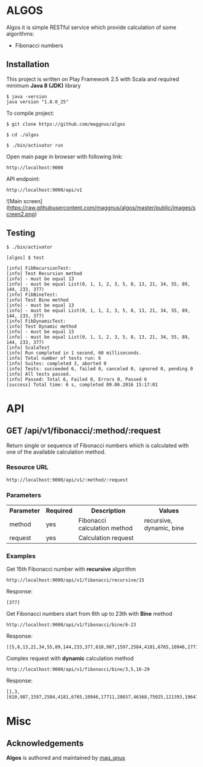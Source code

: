 ALGOS
=======

Algos it is simple RESTful service which provide calculation of some algorithms:

 * Fibonacci numbers

Installation
---------------

This project is written on Play Framework 2.5 with Scala and required minimum **Java 8 (JDK)** library

    $ java -version
    java version "1.8.0_25"

To compile project:

    $ git clone https://github.com/maggnus/algos

    $ cd ./algos

    $ ./bin/activator run

Open main page in browser with following link:

    http://localhost:9000

API endpoint:

    http://localhost:9000/api/v1

![Main screen]
(https://raw.githubusercontent.com/maggnus/algos/master/public/images/screen2.png)

Testing
---------
    $ ./bin/activator

    [algos] $ test

    [info] FibRecursionTest:
    [info] Test Recursion method
    [info] - must be equal 13
    [info] - must be equal List(0, 1, 1, 2, 3, 5, 8, 13, 21, 34, 55, 89, 144, 233, 377)
    [info] FibBineTest:
    [info] Test Bine method
    [info] - must be equal 13
    [info] - must be equal List(0, 1, 1, 2, 3, 5, 8, 13, 21, 34, 55, 89, 144, 233, 377)
    [info] FibDynamicTest:
    [info] Test Dynamic method
    [info] - must be equal 13
    [info] - must be equal List(0, 1, 1, 2, 3, 5, 8, 13, 21, 34, 55, 89, 144, 233, 377)
    [info] ScalaTest
    [info] Run completed in 1 second, 60 milliseconds.
    [info] Total number of tests run: 6
    [info] Suites: completed 3, aborted 0
    [info] Tests: succeeded 6, failed 0, canceled 0, ignored 0, pending 0
    [info] All tests passed.
    [info] Passed: Total 6, Failed 0, Errors 0, Passed 6
    [success] Total time: 6 s, completed 09.06.2016 15:17:01



API
====

## GET /api/v1/fibonacci/:method/:request

Return single or sequence of Fibonacci numbers which is calculated with one of the available calculation method.

### Resource URL

    http://localhost:9000/api/v1/:method/:request

### Parameters

<table>
  <tr>
    <th>Parameter</th><th>Required</th><th>Description</th><th>Values</th>
  </tr>
  <tr>
    <td>method</td><td>yes</td><td>Fibonacci calculation method</td><td>recursive, dynamic, bine</td>
  </tr>
  <tr>
    <td>request</td><td>yes</td><td>Calculation request</td><td></td>
  </tr>
</table>

### Examples

Get 15th Fibonacci number with **recursive** algorithm

    http://localhost:9000/api/v1/fibonacci/recursive/15

Response:

    [377]


Get Fibonacci numbers start from 6th up to 23th with **Bine** method

    http://localhost:9000/api/v1/fibonacci/bine/6-23

Response:

    [[5,8,13,21,34,55,89,144,233,377,610,987,1597,2584,4181,6765,10946,17711]]

Complex request with **dynamic** calculation method

    http://localhost:9000/api/v1/fibonacci/bine/3,5,16-29

Response:

    [1,3,[610,987,1597,2584,4181,6765,10946,17711,28657,46368,75025,121393,196418,317811]]


Misc
====

Acknowledgements
----------------

**Algos** is authored and maintained by [mag_gnus][rsc]

[rsc]: http://maggnus.com

